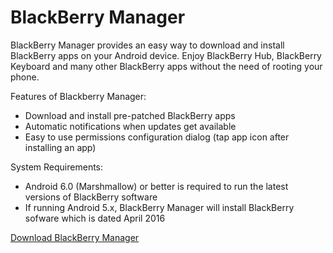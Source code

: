# BlackBerry Manager
BlackBerry Manager provides an easy way to download and install BlackBerry apps on your Android device. Enjoy BlackBerry Hub, BlackBerry Keyboard and many other BlackBerry apps without the need of rooting your phone.

Features of Blackberry Manager:
* Download and install pre-patched BlackBerry apps
* Automatic notifications when updates get available
* Easy to use permissions configuration dialog (tap app icon after installing an app)
 
System Requirements:
* Android 6.0 (Marshmallow) or better is required to run the latest versions of BlackBerry software
* If running Android 5.x, BlackBerry Manager will install BlackBerry sofware which is dated April 2016

<a href="http://cobalt232.github.io/blackberrymanager/">Download BlackBerry Manager</a>


